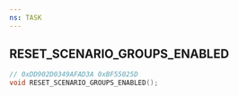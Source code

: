 ```yaml
---
ns: TASK
---
```

## RESET_SCENARIO_GROUPS_ENABLED

```c
// 0xDD902D0349AFAD3A 0xBF55025D
void RESET_SCENARIO_GROUPS_ENABLED();
```


